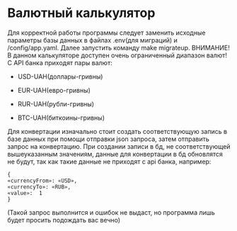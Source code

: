# Валютный калькулятор

Для корректной работы программы следует заменить исходные параметры базы данных в файлах .env(для миграций) и /config/app.yaml. Далее запустить команду make migrateup. ВНИМАНИЕ! В данном калькуляторе доступен очень ограниченный диапазон валют! С API банка приходят пары валют:

* USD-UAH(доллары-гривны)

* EUR-UAH(евро-гривны)

* RUR-UAH(рубли-гривны)

* BTC-UAH(биткоины-гривны)

Для конвертации изначально стоит создать соответствующую запись в базе данных при помощи отправки json запроса, затем отправить запрос на конвертацию. При создании записи в бд, не соответствующей вышеуказанным значениям, данные для конвертации в бд обновлятся не будут, так как такие данные не приходят с api банка, например:

    {
    «currencyFrom»: «USD»,
    «currencyTo»: «RUB»,
    «value»:  1
    }

(Такой запрос выполнится и ошибок не выдаст, но программа лишь будет просить подождать вас вечно)
